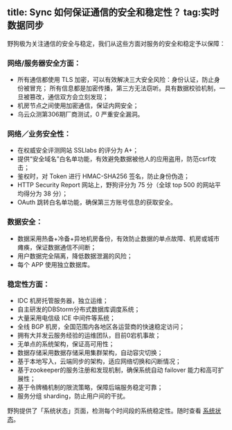 title: Sync 如何保证通信的安全和稳定性？
tag:实时数据同步
---

野狗极为关注通信的安全与稳定，我们从这些方面对服务的安全和稳定予以保障：

### 网络/服务器安全方面：
- 所有通信都使用 TLS 加密，可以有效解决三大安全风险：身份认证，防止身份被冒充；
所有信息都是加密传播，第三方无法窃听。具有数据校验机制，一旦被篡改，通信双方会立刻发现；
- 机房节点之间使用加密通信，保证内网安全；
- 乌云众测第306期厂商测试，0 严重安全漏洞。

### 网络／业务安全性：

- 在权威安全评测网站 SSLlabs 的评分为 A+；
- 提供“安全域名”白名单功能，有效避免数据被他人的应用盗用，防范csrf攻击；
- 鉴权时，对 Token 进行 HMAC-SHA256 签名，防止身份伪造；
- HTTP Security Report 网站上，野狗评分为 75 分（全球 top 500 的网站平均得分为 38 分）；
- OAuth 跳转白名单功能，确保第三方账号信息的获取安全。


### 数据安全：
- 数据采用热备+冷备+异地机房备份，有效防止数据的单点故障、机房或城市瘫痪，保证数据通信不间断；
- 用户数据完全隔离，降低数据泄漏的风险；
- 每个 APP 使用独立数据库。

### 稳定性方面：
- IDC 机房托管服务器，独立运维；
- 自主研发的DBStorm分布式数据库调度系统；
- 大量采用电信级 ICE 中间件等系统；
- 全线 BGP 机房，全国范围内各地区各运营商的快速稳定访问；
- 拥有大并发云服务经验的运维团队，目前0宕机事故；
- 无单点的系统架构，保证高可用性；
- 数据存储采用数据存储采用集群架构，自动容灾切换；
- 基于本地写入，云端同步的架构，适应网络切换和闪断情况；
- 基于zookeeper的服务注册和发现机制，确保系统自动 failover 能力和高可扩展性；
- 基于令牌桶机制的限流策略，保障后端服务稳定可靠；
- 服务分组 sharding，防止用户间的干扰。


野狗提供了「系统状态」页面，检测每个时间段的系统稳定性。随时查看 [系统状态](https://status.wilddog.com/)。